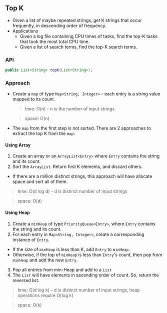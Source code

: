 ## Top K

* Given a list of maybe repeated strings, get K strings that occur frequently, in descending order of frequency.
* Applications
  * Given a log file containing CPU times of tasks, find the top-K tasks that took the most total CPU time.
  * Given a list of search terms, find the top-K search terms.
  
### API
```java
public List<String> topK(List<String>);
```

### Approach
* Create a `map` of type `Map<String, Integer>` - each entry is a string value mapped to its count.

  > time: O(n) - n is the number of input strings

  > space: O(n)
  
* The `map` from the first step is not sorted. There are 2 approaches to extract the top K from the `map`:

#### Using Array
1. Create an array or an `ArrayList<Entry>` where `Entry` contains the string and its count.
2. Sort the `ArrayList`. Return first K elements, and discard others.

* If there are a million distinct strings, this approach will have allocate space and sort all of them.
  
> time: O(d log d) - d is distinct number of input strings
  
> space: O(d)
  
#### Using Heap
1. Create a `minHeap` of type `PriorityQueue<Entry>`, where `Entry` contains the string and its count.
2. For each entry in `Map<String, Integer>`, create a corresponding instance of `Entry`. 
  * If the size of `minHeap` is less than K, add `Entry` to `minHeap`.
  * Otherwise, if the top of `minHeap` is less than `Entry`'s count, then pop from `minHeap` and add the new `Entry`.
3. Pop all entries from min-Heap and add to a `List`
4. The `List` will have elements in ascending order of count. So, return the reversed list.
  
> time: O(d log k) - d is distinct number of input strings, heap operations require O(log k)
  
> space: O(k)
 
